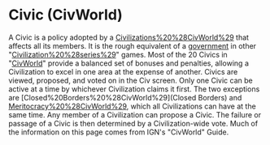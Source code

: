 # Civic (CivWorld)

A Civic is a policy adopted by a [Civilizations%20%28CivWorld%29](Civilization) that affects all its members. It is the rough equivalent of a [government](government) in other "[Civilization%20%28series%29](Civilization)" games. Most of the 20 Civics in "[CivWorld](CivWorld)" provide a balanced set of bonuses and penalties, allowing a Civilization to excel in one area at the expense of another.
Civics are viewed, proposed, and voted on in the Civ screen. Only one Civic can be active at a time by whichever Civilization claims it first. The two exceptions are [Closed%20Borders%20%28CivWorld%29](Closed Borders) and [Meritocracy%20%28CivWorld%29](Meritocracy), which all Civilizations can have at the same time. Any member of a Civilization can propose a Civic. The failure or passage of a Civic is then determined by a Civilization-wide vote.
Much of the information on this page comes from IGN's "CivWorld" Guide.